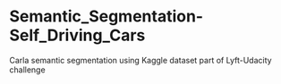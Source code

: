 # Semantic_Segmentation-Self_Driving_Cars
 Carla semantic segmentation using Kaggle dataset part of Lyft-Udacity challenge
